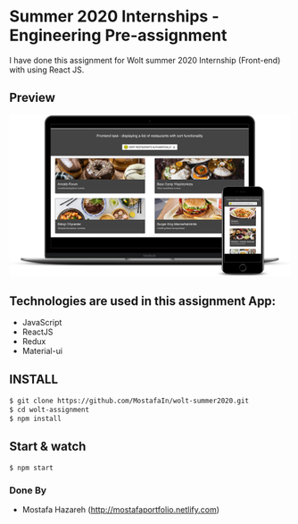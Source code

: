 # Summer 2020 Internships - Engineering Pre-assignment

I have done this assignment for Wolt summer 2020 Internship (Front-end) with using React JS.

## Preview
![preview](mockup.png)

## Technologies are used in this assignment App:
 - JavaScript
 - ReactJS
 - Redux
 - Material-ui


 ## INSTALL 
    $ git clone https://github.com/MostafaIn/wolt-summer2020.git
    $ cd wolt-assignment
    $ npm install

## Start & watch

    $ npm start



### Done By
- Mostafa Hazareh (http://mostafaportfolio.netlify.com)